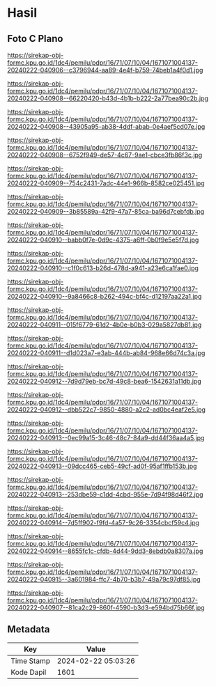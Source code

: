 # Hasil

## Foto C Plano

https://sirekap-obj-formc.kpu.go.id/1dc4/pemilu/pdpr/16/71/07/10/04/1671071004137-20240222-040906--c3796944-aa89-4e4f-b759-74beb1a4f0d1.jpg

https://sirekap-obj-formc.kpu.go.id/1dc4/pemilu/pdpr/16/71/07/10/04/1671071004137-20240222-040908--66220420-b43d-4b1b-b222-2a77bea90c2b.jpg

https://sirekap-obj-formc.kpu.go.id/1dc4/pemilu/pdpr/16/71/07/10/04/1671071004137-20240222-040908--43905a95-ab38-4ddf-abab-0e4aef5cd07e.jpg

https://sirekap-obj-formc.kpu.go.id/1dc4/pemilu/pdpr/16/71/07/10/04/1671071004137-20240222-040908--6752f949-de57-4c67-9ae1-cbce3fb86f3c.jpg

https://sirekap-obj-formc.kpu.go.id/1dc4/pemilu/pdpr/16/71/07/10/04/1671071004137-20240222-040909--754c2431-7adc-44e1-966b-8582ce025451.jpg

https://sirekap-obj-formc.kpu.go.id/1dc4/pemilu/pdpr/16/71/07/10/04/1671071004137-20240222-040909--3b85589a-42f9-47a7-85ca-ba96d7cebfdb.jpg

https://sirekap-obj-formc.kpu.go.id/1dc4/pemilu/pdpr/16/71/07/10/04/1671071004137-20240222-040910--babb0f7e-0d9c-4375-a6ff-0b0f9e5e5f7d.jpg

https://sirekap-obj-formc.kpu.go.id/1dc4/pemilu/pdpr/16/71/07/10/04/1671071004137-20240222-040910--c1f0c613-b26d-478d-a941-a23e6ca1fae0.jpg

https://sirekap-obj-formc.kpu.go.id/1dc4/pemilu/pdpr/16/71/07/10/04/1671071004137-20240222-040910--9a8466c8-b262-494c-bf4c-d12197aa22a1.jpg

https://sirekap-obj-formc.kpu.go.id/1dc4/pemilu/pdpr/16/71/07/10/04/1671071004137-20240222-040911--015f6779-61d2-4b0e-b0b3-029a5827db81.jpg

https://sirekap-obj-formc.kpu.go.id/1dc4/pemilu/pdpr/16/71/07/10/04/1671071004137-20240222-040911--d1d023a7-e3ab-444b-ab84-968e66d74c3a.jpg

https://sirekap-obj-formc.kpu.go.id/1dc4/pemilu/pdpr/16/71/07/10/04/1671071004137-20240222-040912--7d9d79eb-bc7d-49c8-bea6-1542631a11db.jpg

https://sirekap-obj-formc.kpu.go.id/1dc4/pemilu/pdpr/16/71/07/10/04/1671071004137-20240222-040912--dbb522c7-9850-4880-a2c2-ad0bc4eaf2e5.jpg

https://sirekap-obj-formc.kpu.go.id/1dc4/pemilu/pdpr/16/71/07/10/04/1671071004137-20240222-040913--0ec99a15-3c46-48c7-84a9-dd44f36aa4a5.jpg

https://sirekap-obj-formc.kpu.go.id/1dc4/pemilu/pdpr/16/71/07/10/04/1671071004137-20240222-040913--09dcc465-ceb5-49cf-ad0f-95af1ffb153b.jpg

https://sirekap-obj-formc.kpu.go.id/1dc4/pemilu/pdpr/16/71/07/10/04/1671071004137-20240222-040913--253dbe59-c1dd-4cbd-955e-7d94f98d46f2.jpg

https://sirekap-obj-formc.kpu.go.id/1dc4/pemilu/pdpr/16/71/07/10/04/1671071004137-20240222-040914--7d5ff902-f9fd-4a57-9c26-3354cbcf59c4.jpg

https://sirekap-obj-formc.kpu.go.id/1dc4/pemilu/pdpr/16/71/07/10/04/1671071004137-20240222-040914--8655fc1c-cfdb-4d44-9dd3-8ebdb0a8307a.jpg

https://sirekap-obj-formc.kpu.go.id/1dc4/pemilu/pdpr/16/71/07/10/04/1671071004137-20240222-040915--3a601984-ffc7-4b70-b3b7-49a79c97df85.jpg

https://sirekap-obj-formc.kpu.go.id/1dc4/pemilu/pdpr/16/71/07/10/04/1671071004137-20240222-040907--81ca2c29-860f-4590-b3d3-e594bd75b66f.jpg


## Metadata

| Key        | Value               |
| ---------- | ------------------- |
| Time Stamp | 2024-02-22 05:03:26 |
| Kode Dapil | 1601                |



